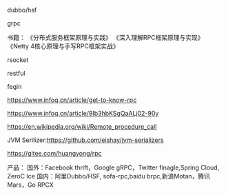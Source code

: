 dubbo/hsf

grpc

书籍：
《分布式服务框架原理与实践》
《深入理解RPC框架原理与实现》
《Netty 4核心原理与手写RPC框架实战》

rsocket

restful

fegin

https://www.infoq.cn/article/get-to-know-rpc

https://www.infoq.cn/article/9Ib3hbKSgQaALj02-90y

https://en.wikipedia.org/wiki/Remote_procedure_call

JVM Serilizer:https://github.com/eishay/jvm-serializers

https://gitee.com/huangyong/rpc

产品：
国外：Facebook thrift，Google gRPC，Twitter finagle,Spring Cloud, ZeroC Ice
国内：阿里Dubbo/HSF, sofa-rpc,baidu brpc,新浪Motan，腾讯Mars，Go RPCX
